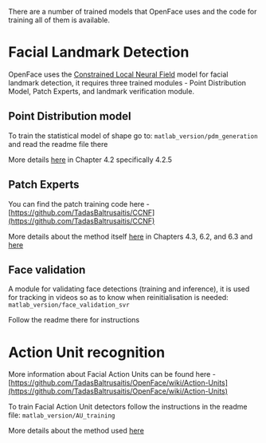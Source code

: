 There are a number of trained models that OpenFace uses and the code for training all of them is available.

# Facial Landmark Detection

OpenFace uses the [Constrained Local Neural Field](http://www.cl.cam.ac.uk/~tb346/pub/papers/iccv2013.pdf) model for facial landmark detection, it requires three trained modules - Point Distribution Model, Patch Experts, and landmark verification module.

## Point Distribution model

To train the statistical model of shape go to:
`matlab_version/pdm_generation` and read the readme file there

More details [here](http://www.cl.cam.ac.uk/~tb346/pub/thesis/phd_thesis.pdf) in Chapter 4.2 specifically 4.2.5

## Patch Experts

You can find the patch training code here - [https://github.com/TadasBaltrusaitis/CCNF](https://github.com/TadasBaltrusaitis/CCNF)

More details about the method itself [here](http://www.cl.cam.ac.uk/~tb346/pub/thesis/phd_thesis.pdf) in Chapters 4.3, 6.2, and 6.3 and [here](http://www.cl.cam.ac.uk/~tb346/pub/papers/iccv2013.pdf)

## Face validation

A module for validating face detections (training and inference), it is used for tracking in videos so as to know when reinitialisation is needed:
`matlab_version/face_validation_svr`

Follow the readme there for instructions

# Action Unit recognition

More information about Facial Action Units can be found here - [https://github.com/TadasBaltrusaitis/OpenFace/wiki/Action-Units](https://github.com/TadasBaltrusaitis/OpenFace/wiki/Action-Units)

To train Facial Action Unit detectors follow the instructions in the readme file:
`matlab_version/AU_training`

More details about the method used [here](http://www.cl.cam.ac.uk/~tb346/pub/papers/wacv2016.pdf)

